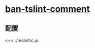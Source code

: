 # [ban-tslint-comment](https://typescript-eslint.io/rules/ban-tslint-comment)

## 配置

<<< ./.eslintrc.js
